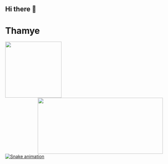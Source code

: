 ## Hi there 👋

# Thamye
<div>
<a href="https://github.com/thamyeS">
<img  height="180em" src="https://github-readme-stats.vercel.app/api?username=thamyeS&show_icons=true&theme=great-gatsby&include_all_commits=true&count_private=true"/>
<img  height="180em" width="400" align="right" height="180em" src="https://github-readme-stats.vercel.app/api/top-langs/?username=LuigiGF&layout=compact&langs_count=16&theme=great-gatsby"/>
</div>

  ![Snake animation](https://github.com/LuigiGF/LuigiGF/blob/output/github-contribution-grid-snake.svg)
<!--
**thamyeS/thamyeS** is a ✨ _special_ ✨ repository because its `README.md` (this file) appears on your GitHub profile.

Here are some ideas to get you started:

- 🔭 I’m currently working on ...
- 🌱 I’m currently learning ...
- 👯 I’m looking to collaborate on ...
- 🤔 I’m looking for help with ...
- 💬 Ask me about ...
- 📫 How to reach me: ...
- 😄 Pronouns: ...
- ⚡ Fun fact: ...
-->
